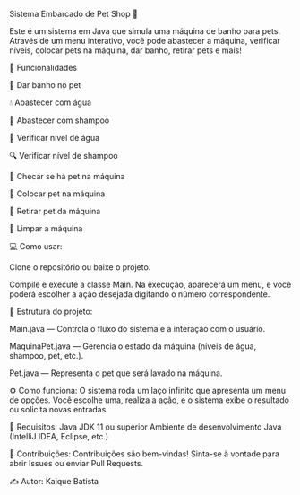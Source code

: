 Sistema Embarcado de Pet Shop 🐾

Este é um sistema em Java que simula uma máquina de banho para pets. Através de um menu interativo,  você pode abastecer a máquina, verificar níveis, colocar pets na máquina, dar banho, retirar pets e mais!

🚀 Funcionalidades

🛁 Dar banho no pet

💧 Abastecer com água

🧴 Abastecer com shampoo

🔎 Verificar nível de água

🔍 Verificar nível de shampoo

🐶 Checar se há pet na máquina

🐾 Colocar pet na máquina

🥺 Retirar pet da máquina

🧼 Limpar a máquina

💻 Como usar:

Clone o repositório ou baixe o projeto.

Compile e execute a classe Main.
Na execução, aparecerá um menu, e você poderá escolher a ação desejada digitando o número correspondente.

🧱 Estrutura do projeto:

Main.java — Controla o fluxo do sistema e a interação com o usuário.

MaquinaPet.java — Gerencia o estado da máquina (níveis de água, shampoo, pet, etc.).

Pet.java — Representa o pet que será lavado na máquina.

⚙️ Como funciona:
O sistema roda um laço infinito que apresenta um menu de opções. Você escolhe uma, realiza a ação, e o sistema exibe o resultado ou solicita novas entradas.

📝 Requisitos:
Java JDK 11 ou superior
Ambiente de desenvolvimento Java (IntelliJ IDEA, Eclipse, etc.)

🤝 Contribuições:
Contribuições são bem-vindas! Sinta-se à vontade para abrir Issues ou enviar Pull Requests.


✍️ Autor:
Kaique Batista

